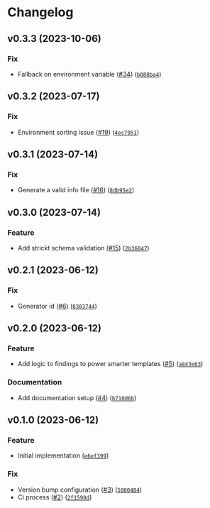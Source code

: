 # Changelog

<!--next-version-placeholder-->

## v0.3.3 (2023-10-06)

### Fix

* Fallback on environment variable ([#34](https://github.com/binxio/aws-securityhub-suppression/issues/34)) ([`b088ba4`](https://github.com/binxio/aws-securityhub-suppression/commit/b088ba4c1d8d603a102d229133bf4260f4a08c93))

## v0.3.2 (2023-07-17)

### Fix

* Environment sorting issue ([#19](https://github.com/binxio/aws-securityhub-suppression/issues/19)) ([`4ec7951`](https://github.com/binxio/aws-securityhub-suppression/commit/4ec795171401affd008948c35db66740431e4c2c))

## v0.3.1 (2023-07-14)

### Fix

* Generate a valid info file ([#16](https://github.com/binxio/aws-securityhub-suppression/issues/16)) ([`8db95e2`](https://github.com/binxio/aws-securityhub-suppression/commit/8db95e2ad44f75dc583c2d401a71d4347f0e9ee2))

## v0.3.0 (2023-07-14)

### Feature

* Add strickt schema validation ([#15](https://github.com/binxio/aws-securityhub-suppression/issues/15)) ([`2b36047`](https://github.com/binxio/aws-securityhub-suppression/commit/2b360476829c2c974bb335f9e7582a011fb6afa7))

## v0.2.1 (2023-06-12)

### Fix

* Generator id ([#6](https://github.com/binxio/aws-securityhub-suppression/issues/6)) ([`0383744`](https://github.com/binxio/aws-securityhub-suppression/commit/03837446da05942e4808e78880a97dfdc58ff189))

## v0.2.0 (2023-06-12)

### Feature

* Add logic to findings to power smarter templates ([#5](https://github.com/binxio/aws-securityhub-suppression/issues/5)) ([`a843e63`](https://github.com/binxio/aws-securityhub-suppression/commit/a843e637f546db033ed53ba840d960ddb01c61cb))

### Documentation

* Add documentation setup ([#4](https://github.com/binxio/aws-securityhub-suppression/issues/4)) ([`b710d6b`](https://github.com/binxio/aws-securityhub-suppression/commit/b710d6b495010ddf44d48517b5a701061f1e4d2c))

## v0.1.0 (2023-06-12)

### Feature

* Initial implementation ([`e6ef399`](https://github.com/binxio/aws-securityhub-suppression/commit/e6ef399d74943b997e74fe9f4756b0f0658c6905))

### Fix

* Version bump configuration ([#3](https://github.com/binxio/aws-securityhub-suppression/issues/3)) ([`5000484`](https://github.com/binxio/aws-securityhub-suppression/commit/50004847af1991af521050afbafde2174df5fa99))
* Ci process ([#2](https://github.com/binxio/aws-securityhub-suppression/issues/2)) ([`2f1590d`](https://github.com/binxio/aws-securityhub-suppression/commit/2f1590d24816ccf18c745832767fbe40c3e5f53d))
